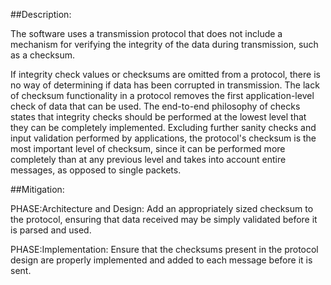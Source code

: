 ##Description:

The software uses a transmission protocol that does not include a mechanism for verifying the integrity of the data during transmission, such as a checksum.

If integrity check values or checksums are omitted from a protocol, there is no way of determining if data has been corrupted in transmission. The lack of checksum functionality in a protocol removes the first application-level check of data that can be used. The end-to-end philosophy of checks states that integrity checks should be performed at the lowest level that they can be completely implemented. Excluding further sanity checks and input validation performed by applications, the protocol's checksum is the most important level of checksum, since it can be performed more completely than at any previous level and takes into account entire messages, as opposed to single packets.

##Mitigation:


PHASE:Architecture and Design:
Add an appropriately sized checksum to the protocol, ensuring that data received may be simply validated before it is parsed and used.

PHASE:Implementation:
Ensure that the checksums present in the protocol design are properly implemented and added to each message before it is sent.


